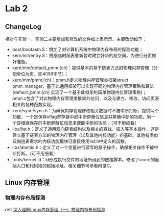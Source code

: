 # Lab 2

## ChangeLog

相对与实验一，实验二主要增加和修改的文件如上表所示。主要改动如下：

- boot/bootasm.S：增加了对计算机系统中物理内存布局的探测功能；
- kern/init/entry.S：根据临时段表重新暂时建立好新的段空间，为进行分页做好准备。
- kern/mm/default_pmm.[ch]：提供基本的基于链表方法的物理内存管理（分配单位为页，即4096字节）；
- kern/mm/pmm.[ch]：pmm.h定义物理内存管理类框架struct pmm_manager，基于此通用框架可以实现不同的物理内存管理策略和算法(default_pmm.[ch] 实现了一个基于此框架的简单物理内存管理策略)； pmm.c包含了对此物理内存管理类框架的访问，以及与建立、修改、访问页表相关的各种函数实现。
- kern/sync/sync.h：为确保内存管理修改相关数据时不被中断打断，提供两个功能，一个是保存eflag寄存器中的中断屏蔽位信息并屏蔽中断的功能，另一个是根据保存的中断屏蔽位信息来使能中断的功能；（可不用细看）
- libs/list.h：定义了通用双向链表结构以及相关的查找、插入等基本操作，这是建立基于链表方法的物理内存管理（以及其他内核功能）的基础。其他有类似双向链表需求的内核功能模块可直接使用list.h中定义的函数。
- libs/atomic.h：定义了对一个变量进行读写的原子操作，确保相关操作不被中断打断。（可不用细看）
- tools/kernel.ld：ld形成执行文件的地址所用到的链接脚本。修改了ucore的起始入口和代码段的起始地址。相关细节可参看附录C。

## Linux 内存管理

### 物理内存布局探测

ref: [深入理解Linux内存管理（一）物理内存布局探测](https://zhuanlan.zhihu.com/p/435020338)
